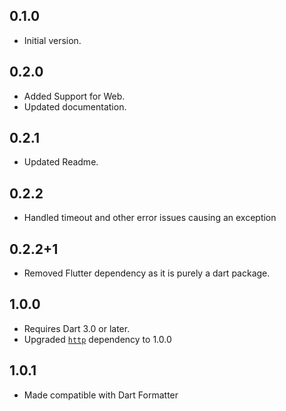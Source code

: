 ## 0.1.0

- Initial version.


## 0.2.0


- Added Support for Web.
- Updated documentation.


## 0.2.1


- Updated Readme.


## 0.2.2


- Handled timeout and other error issues causing an exception


## 0.2.2+1

- Removed Flutter dependency as it is purely a dart package.

## 1.0.0
- Requires Dart 3.0 or later.
- Upgraded [`http`](https://pub.dartlang.org/packages/http) dependency to 1.0.0


## 1.0.1
- Made compatible with Dart Formatter
